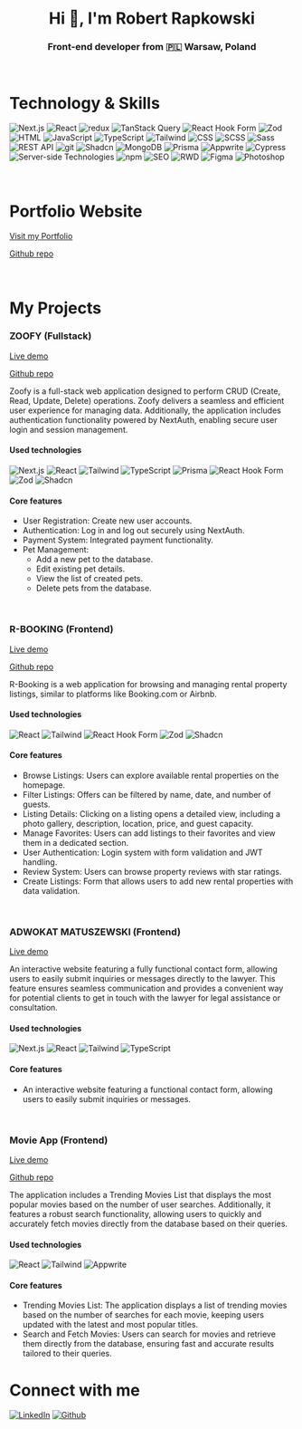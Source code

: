 <h1 align="center">Hi 👋, I'm Robert Rapkowski</h1>
<h3 align="center">Front-end developer from 🇵🇱 Warsaw, Poland</h3>
<br />
<h1 align="left">Technology & Skills</h1>
<p>
	<img
		alt="Next.js"
		src="https://img.shields.io/badge/-Next.js-000000?style=flat-square&logo=next.js&logoColor=white" />
	<img
		alt="React"
		src="https://img.shields.io/badge/-React-61DAFB?style=flat-square&logo=react&logoColor=black" />
	<img
		alt="redux"
		src="https://img.shields.io/badge/-Redux-764ABC?style=flat-square&logo=redux&logoColor=white" />
	<img
		alt="TanStack Query"
		src="https://img.shields.io/badge/-TanStack%20Query-FF4154?style=flat-square&logo=react-query&logoColor=white" />
	<img
		alt="React Hook Form"
		src="https://img.shields.io/badge/-React%20Hook%20Form-EC5990?style=flat-square&logo=react-hook-form&logoColor=white" />
	<img
		alt="Zod"
		src="https://img.shields.io/badge/-Zod-5A67D8?style=flat-square&logoColor=white" />
	<img
		alt="HTML"
		src="https://img.shields.io/badge/-HTML5-E34F26?style=flat-square&logo=html5&logoColor=white" />
	<img
		alt="JavaScript"
		src="https://img.shields.io/badge/-JavaScript-F7DF1E?style=flat-square&logo=javascript&logoColor=black" />
	<img
		alt="TypeScript"
		src="https://img.shields.io/badge/-TypeScript-007ACC?style=flat-square&logo=typescript&logoColor=white" />
	<img
		alt="Tailwind"
		src="https://img.shields.io/badge/-Tailwind-38B2AC?style=flat-square&logo=tailwind-css&logoColor=white" />
	<img
		alt="CSS"
		src="https://img.shields.io/badge/-CSS3-1572B6?style=flat-square&logo=css3&logoColor=white" />
	<img
		alt="SCSS"
		src="https://img.shields.io/badge/-SCSS-CC6699?style=flat-square&logo=sass&logoColor=white" />
	<img
		alt="Sass"
		src="https://img.shields.io/badge/-Sass-CC6699?style=flat-square&logo=sass&logoColor=white" />
	<img
		alt="REST API"
		src="https://img.shields.io/badge/-REST%20API-0096D6?style=flat-square&logo=api&logoColor=white" />
	<img
		alt="git"
		src="https://img.shields.io/badge/-Git-F05032?style=flat-square&logo=git&logoColor=white" />
	<img
		alt="Shadcn"
		src="https://img.shields.io/badge/-Shadcn-000000?style=flat-square&logo=shadcn&logoColor=white" />
	<img
		alt="MongoDB"
		src="https://img.shields.io/badge/-MongoDB-13aa52?style=flat-square&logo=mongodb&logoColor=white" />
	<img
		alt="Prisma"
		src="https://img.shields.io/badge/-Prisma-2D3748?style=flat-square&logo=prisma&logoColor=white" />
	<img
		alt="Appwrite"
		src="https://img.shields.io/badge/-Appwrite-F02E65?style=flat-square&logo=appwrite&logoColor=white" />
	<img
		alt="Cypress"
		src="https://img.shields.io/badge/-Cypress-17202C?style=flat-square&logo=cypress&logoColor=white" />
	<img
		alt="Server-side Technologies"
		src="https://img.shields.io/badge/-Server--side%20Technologies-000000?style=flat-square&logo=server&logoColor=white" />
	<img
		alt="npm"
		src="https://img.shields.io/badge/-NPM-CB3837?style=flat-square&logo=npm&logoColor=white" />
	<img
		alt="SEO"
		src="https://img.shields.io/badge/-SEO-47C5FB?style=flat-square&logo=google&logoColor=white" />
	<img
		alt="RWD"
		src="https://img.shields.io/badge/-RWD-5A0FC8?style=flat-square&logo=responsive-design&logoColor=white" />
	<img
		alt="Figma"
		src="https://img.shields.io/badge/-Figma-F24E1E?style=flat-square&logo=figma&logoColor=white" />
	<img
		alt="Photoshop"
		src="https://img.shields.io/badge/-Photoshop-31A8FF?style=flat-square&logo=adobe-photoshop&logoColor=white" />
</p>
<br />

<h1 align="left">Portfolio Website</h1>
<p>
	<a href="https://robert-rapkowski-portfolio.vercel.app/" target="_blank"
		>Visit my Portfolio</a
	>
</p>
<p>
	<a
		href="https://github.com/Rapkowsky/robert-rapkowski-portfolio"
		target="_blank"
		>Github repo</a
	>
</p>
<br />
<h1 align="left">My Projects</h1>

<h3 align="left">ZOOFY (Fullstack)</h3>
<p>
	<a href="https://rr-zoofy.vercel.app" target="_blank">Live demo</a>
</p>
<p>
	<a href="https://github.com/Rapkowsky/zoofy" target="_blank">Github repo</a>
</p>
<p>
	Zoofy is a full-stack web application designed to perform CRUD (Create, Read,
	Update, Delete) operations. Zoofy delivers a seamless and efficient user
	experience for managing data. Additionally, the application includes
	authentication functionality powered by NextAuth, enabling secure user login
	and session management.
</p>
<h4>Used technologies</h4>
<p>
	<img
		alt="Next.js"
		src="https://img.shields.io/badge/-Next.js-000000?style=flat-square&logo=next.js&logoColor=white" />
	<img
		alt="React"
		src="https://img.shields.io/badge/-React-61DAFB?style=flat-square&logo=react&logoColor=black" />
	<img
		alt="Tailwind"
		src="https://img.shields.io/badge/-Tailwind-38B2AC?style=flat-square&logo=tailwind-css&logoColor=white" />
	<img
		alt="TypeScript"
		src="https://img.shields.io/badge/-TypeScript-007ACC?style=flat-square&logo=typescript&logoColor=white" />
	<img
		alt="Prisma"
		src="https://img.shields.io/badge/-Prisma-2D3748?style=flat-square&logo=prisma&logoColor=white" />
	<img
		alt="React Hook Form"
		src="https://img.shields.io/badge/-React%20Hook%20Form-EC5990?style=flat-square&logo=react-hook-form&logoColor=white" />
	<img
		alt="Zod"
		src="https://img.shields.io/badge/-Zod-5A67D8?style=flat-square&logoColor=white" />
	<img
		alt="Shadcn"
		src="https://img.shields.io/badge/-Shadcn-000000?style=flat-square&logo=shadcn&logoColor=white" />
</p>

<h4>Core features</h4>
<ul>
	<li>User Registration: Create new user accounts.</li>
	<li>Authentication: Log in and log out securely using NextAuth.</li>
	<li>Payment System: Integrated payment functionality.</li>
	<li>
		Pet Management:
		<ul>
			<li>Add a new pet to the database.</li>
			<li>Edit existing pet details.</li>
			<li>View the list of created pets.</li>
			<li>Delete pets from the database.</li>
		</ul>
	</li>
</ul>
<br />
<h3 align="left">R-BOOKING (Frontend)</h3>
<p>
	<a href="https://r-booking-project.vercel.app/" target="_blank">Live demo</a>
</p>
<p>
	<a href="https://github.com/Rapkowsky/project-react" target="_blank"
		>Github repo</a
	>
</p>
<p>
	R-Booking is a web application for browsing and managing rental property
	listings, similar to platforms like Booking.com or Airbnb.
</p>
<h4>Used technologies</h4>
<p>
	<img
		alt="React"
		src="https://img.shields.io/badge/-React-61DAFB?style=flat-square&logo=react&logoColor=black" />
	<img
		alt="Tailwind"
		src="https://img.shields.io/badge/-Tailwind-38B2AC?style=flat-square&logo=tailwind-css&logoColor=white" />
	<img
		alt="React Hook Form"
		src="https://img.shields.io/badge/-React%20Hook%20Form-EC5990?style=flat-square&logo=react-hook-form&logoColor=white" />
	<img
		alt="Zod"
		src="https://img.shields.io/badge/-Zod-5A67D8?style=flat-square&logoColor=white" />
	<img
		alt="Shadcn"
		src="https://img.shields.io/badge/-Shadcn-000000?style=flat-square&logo=shadcn&logoColor=white" />
</p>

<h4>Core features</h4>
<ul>
	<li>
		Browse Listings: Users can explore available rental properties on the
		homepage.
	</li>
	<li>
		Filter Listings: Offers can be filtered by name, date, and number of guests.
	</li>
	<li>
		Listing Details: Clicking on a listing opens a detailed view, including a
		photo gallery, description, location, price, and guest capacity.
	</li>
	<li>
		Manage Favorites: Users can add listings to their favorites and view them in
		a dedicated section.
	</li>
	<li>
		User Authentication: Login system with form validation and JWT handling.
	</li>
	<li>Review System: Users can browse property reviews with star ratings.</li>
	<li>
		Create Listings: Form that allows users to add new rental properties with
		data validation.
	</li>
</ul>
<br />

<h3 align="left">ADWOKAT MATUSZEWSKI (Frontend)</h3>
<p>
	<a href="https://www.adwokatmatuszewski.pl/" target="_blank">Live demo</a>
</p>

<p>
	An interactive website featuring a fully functional contact form, allowing
	users to easily submit inquiries or messages directly to the lawyer. This
	feature ensures seamless communication and provides a convenient way for
	potential clients to get in touch with the lawyer for legal assistance or
	consultation.
</p>
<h4>Used technologies</h4>
<p>
	<img
		alt="Next.js"
		src="https://img.shields.io/badge/-Next.js-000000?style=flat-square&logo=next.js&logoColor=white" />
	<img
		alt="React"
		src="https://img.shields.io/badge/-React-61DAFB?style=flat-square&logo=react&logoColor=black" />
	<img
		alt="Tailwind"
		src="https://img.shields.io/badge/-Tailwind-38B2AC?style=flat-square&logo=tailwind-css&logoColor=white" />
	<img
		alt="TypeScript"
		src="https://img.shields.io/badge/-TypeScript-007ACC?style=flat-square&logo=typescript&logoColor=white" />
</p>

<h4>Core features</h4>
<ul>
	<li>
		An interactive website featuring a functional contact form, allowing users
		to easily submit inquiries or messages.
	</li>
</ul>
<br />
<h3 align="left">Movie App (Frontend)</h3>
<p>
	<a href="https://movie-app-robert-rapkowski.vercel.app" target="_blank"
		>Live demo</a
	>
</p>
<p>
	<a href="https://github.com/Rapkowsky/movie-app" target="_blank"
		>Github repo</a
	>
</p>
<p>
	The application includes a Trending Movies List that displays the most popular
	movies based on the number of user searches. Additionally, it features a
	robust search functionality, allowing users to quickly and accurately fetch
	movies directly from the database based on their queries.
</p>
<h4>Used technologies</h4>
<p>
	<img
		alt="React"
		src="https://img.shields.io/badge/-React-61DAFB?style=flat-square&logo=react&logoColor=black" />
	<img
		alt="Tailwind"
		src="https://img.shields.io/badge/-Tailwind-38B2AC?style=flat-square&logo=tailwind-css&logoColor=white" />
	<img
		alt="Appwrite"
		src="https://img.shields.io/badge/-Appwrite-F02E65?style=flat-square&logo=appwrite&logoColor=white" />
</p>

<h4>Core features</h4>
<ul>
	<li>
		Trending Movies List: The application displays a list of trending movies
		based on the number of searches for each movie, keeping users updated with
		the latest and most popular titles.
	</li>
	<li>
		Search and Fetch Movies: Users can search for movies and retrieve them
		directly from the database, ensuring fast and accurate results tailored to
		their queries.
	</li>
</ul>
<h1 align="left">Connect with me</h1>
<p>
	<a
		href="https://www.linkedin.com/in/robert-rapkowski/?locale=en_US"
		target="_blank"
		><img
			alt="LinkedIn"
			src="https://img.shields.io/badge/linkedin-%230077B5.svg?&style=for-the-badge&logo=linkedin&logoColor=white"
	/></a>
	<a href="https://github.com/Rapkowsky" target="_blank"
		><img
			alt="Github"
			src="https://img.shields.io/badge/GitHub-%2312100E.svg?&style=for-the-badge&logo=Github&logoColor=white"
	/></a>
</p>
